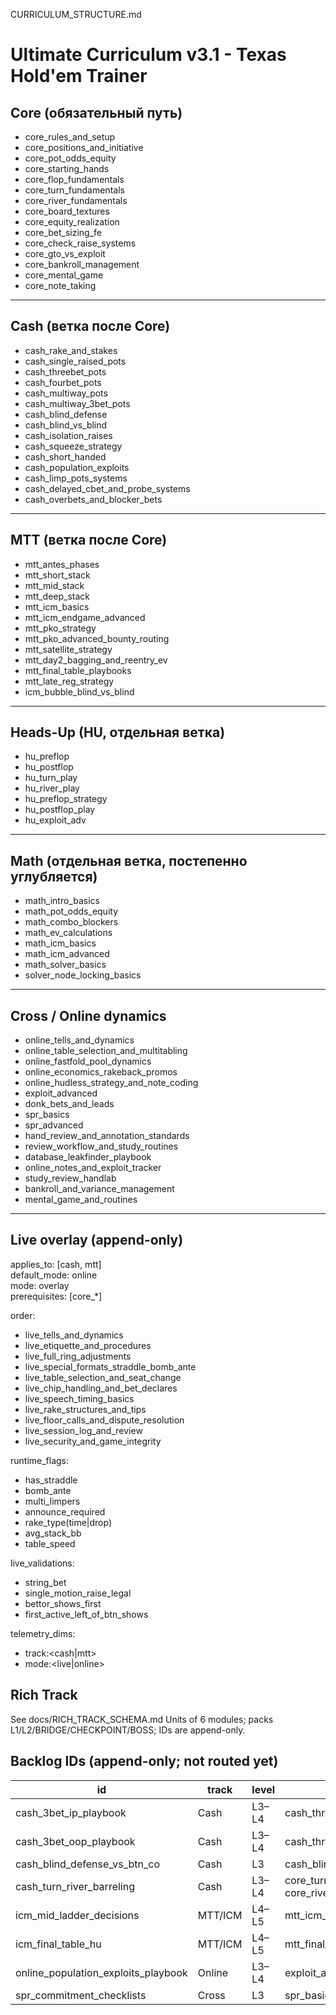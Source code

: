 CURRICULUM_STRUCTURE.md
# Ultimate Curriculum v3.1 - Texas Hold'em Trainer

## Core (обязательный путь)
- core_rules_and_setup
- core_positions_and_initiative
- core_pot_odds_equity
- core_starting_hands
- core_flop_fundamentals
- core_turn_fundamentals
- core_river_fundamentals
- core_board_textures
- core_equity_realization
- core_bet_sizing_fe
- core_check_raise_systems
- core_gto_vs_exploit
- core_bankroll_management
- core_mental_game
- core_note_taking

---

## Cash (ветка после Core)
- cash_rake_and_stakes
- cash_single_raised_pots
- cash_threebet_pots
- cash_fourbet_pots
- cash_multiway_pots
- cash_multiway_3bet_pots
- cash_blind_defense
- cash_blind_vs_blind
- cash_isolation_raises
- cash_squeeze_strategy
- cash_short_handed
- cash_population_exploits
- cash_limp_pots_systems
- cash_delayed_cbet_and_probe_systems
- cash_overbets_and_blocker_bets

---

## MTT (ветка после Core)
- mtt_antes_phases
- mtt_short_stack
- mtt_mid_stack
- mtt_deep_stack
- mtt_icm_basics
- mtt_icm_endgame_advanced
- mtt_pko_strategy
- mtt_pko_advanced_bounty_routing
- mtt_satellite_strategy
- mtt_day2_bagging_and_reentry_ev
- mtt_final_table_playbooks
- mtt_late_reg_strategy
- icm_bubble_blind_vs_blind

---

## Heads-Up (HU, отдельная ветка)
- hu_preflop
- hu_postflop
- hu_turn_play
- hu_river_play
- hu_preflop_strategy
- hu_postflop_play
- hu_exploit_adv

---

## Math (отдельная ветка, постепенно углубляется)
- math_intro_basics
- math_pot_odds_equity
- math_combo_blockers
- math_ev_calculations
- math_icm_basics
- math_icm_advanced
- math_solver_basics
- solver_node_locking_basics

---

## Cross / Online dynamics
- online_tells_and_dynamics
- online_table_selection_and_multitabling
- online_fastfold_pool_dynamics
- online_economics_rakeback_promos
- online_hudless_strategy_and_note_coding
- exploit_advanced
- donk_bets_and_leads
- spr_basics
- spr_advanced
- hand_review_and_annotation_standards
- review_workflow_and_study_routines
- database_leakfinder_playbook
- online_notes_and_exploit_tracker
- study_review_handlab
- bankroll_and_variance_management
- mental_game_and_routines

---

## Live overlay (append-only)
applies_to: [cash, mtt]  
default_mode: online  
mode: overlay  
prerequisites: [core_*]

order:
  - live_tells_and_dynamics
  - live_etiquette_and_procedures
  - live_full_ring_adjustments
  - live_special_formats_straddle_bomb_ante
  - live_table_selection_and_seat_change
  - live_chip_handling_and_bet_declares
  - live_speech_timing_basics
  - live_rake_structures_and_tips
  - live_floor_calls_and_dispute_resolution
  - live_session_log_and_review
  - live_security_and_game_integrity

runtime_flags:
  - has_straddle
  - bomb_ante
  - multi_limpers
  - announce_required
  - rake_type(time|drop)
  - avg_stack_bb
  - table_speed

live_validations:
  - string_bet
  - single_motion_raise_legal
  - bettor_shows_first
  - first_active_left_of_btn_shows

telemetry_dims:
  - track:<cash|mtt>
  - mode:<live|online>

## Rich Track
See docs/RICH_TRACK_SCHEMA.md
Units of 6 modules; packs L1/L2/BRIDGE/CHECKPOINT/BOSS; IDs are append-only.

## Backlog IDs (append-only; not routed yet)

| id | track | level | prereqs |
|---|---|---|---|
| cash_3bet_ip_playbook | Cash | L3–L4 | cash_threebet_pots |
| cash_3bet_oop_playbook | Cash | L3–L4 | cash_threebet_pots |
| cash_blind_defense_vs_btn_co | Cash | L3 | cash_blind_defense |
| cash_turn_river_barreling | Cash | L3–L4 | core_turn_fundamentals, core_river_fundamentals |
| icm_mid_ladder_decisions | MTT/ICM | L4–L5 | mtt_icm_basics |
| icm_final_table_hu | MTT/ICM | L4–L5 | mtt_final_table_playbooks |
| online_population_exploits_playbook | Online | L3–L4 | exploit_advanced |
| spr_commitment_checklists | Cross | L3 | spr_basics |


